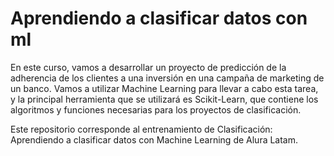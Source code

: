 # Aprendiendo a clasificar datos con ml

En este curso, vamos a desarrollar un proyecto de predicción de la adherencia de los clientes a una inversión en una campaña de marketing de un banco. Vamos a utilizar Machine Learning para llevar a cabo esta tarea, y la principal herramienta que se utilizará es Scikit-Learn, que contiene los algoritmos y funciones necesarias para los proyectos de clasificación.

Este repositorio corresponde al entrenamiento de Clasificación: Aprendiendo a clasificar datos con Machine Learning de Alura Latam.

